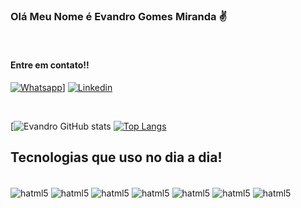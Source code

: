 

### Olá Meu Nome é Evandro Gomes Miranda  ✌️ 
<br/>
<h4> Entre em contato!! </h4>

[![Whatsapp](hattps://img.shields.io/badge/WhatsApp-25D366?style=for-the-badge&logo=whatsapp&logoColor=white)](https://wa.me/+551199407-8480)]
[![Linkedin](https://img.shields.io/badge/LinkedIn-0077B5?style=for-the-badge&logo=linkedin&logoColor=white)](https://www.linkedin.com/in/evandro-miranda/)

<br/>

[![Evandro GitHub stats](https://github-readme-stats.vercel.app/api?username=EvandroGMiranda&show_icons=true&theme=gruvbox)
[![Top Langs](https://github-readme-stats.vercel.app/api/top-langs/?username=EvandroGMiranda&hide=javascript,html)](https://github.com/EvandroGMiranda)

## Tecnologias que uso no dia a dia!

<div stayle="display: inline_block"><br/>
<img align="center" alt="hatml5" src="https://img.shields.io/badge/HTML5-E34F26?style=for-the-badge&logo=html5&logoColor=white"/>
<img align="center" alt="hatml5" src="https://img.shields.io/badge/CSS3-1572B6?style=for-the-badge&logo=css3&logoColor=white"/>
<img align="center" alt="hatml5" src="https://img.shields.io/badge/Spring-6DB33F?style=for-the-badge&logo=spring&logoColor=white"/>
<img align="center" alt="hatml5" src="https://img.shields.io/badge/Java-ED8B00?style=for-the-badge&logo=openjdk&logoColor=white"/>
<img align="center" alt="hatml5" src="https://img.shields.io/badge/TypeScript-007ACC?style=for-the-badge&logo=typescript&logoColor=white"/>
<img align="center" alt="hatml5" src="https://img.shields.io/badge/React-20232A?style=for-the-badge&logo=react&logoColor=61DAFB"/>
<img align="center" alt="hatml5" src="https://img.shields.io/badge/Material--UI-0081CB?style=for-the-badge&logo=material-ui&logoColor=white"/>
</div>
